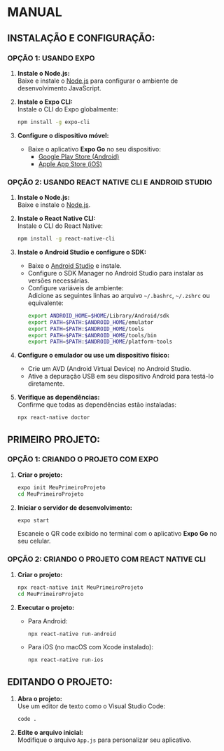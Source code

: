 # MANUAL  
## INSTALAÇÃO E CONFIGURAÇÃO:  
### **OPÇÃO 1: USANDO EXPO**  
1. **Instale o Node.js:**  
   Baixe e instale o [Node.js](https://nodejs.org) para configurar o ambiente de desenvolvimento JavaScript.  

2. **Instale o Expo CLI:**  
   Instale o CLI do Expo globalmente:  
   ```bash  
   npm install -g expo-cli  
   ```  

3. **Configure o dispositivo móvel:**  
   - Baixe o aplicativo **Expo Go** no seu dispositivo:  
     - [Google Play Store (Android)](https://play.google.com/store/apps/details?id=host.exp.exponent)  
     - [Apple App Store (iOS)](https://apps.apple.com/app/expo-go/id982107779)  

### **OPÇÃO 2: USANDO REACT NATIVE CLI E ANDROID STUDIO**  
1. **Instale o Node.js:**  
   Baixe e instale o [Node.js](https://nodejs.org).  

2. **Instale o React Native CLI:**  
   Instale o CLI do React Native:  
   ```bash  
   npm install -g react-native-cli  
   ```  

3. **Instale o Android Studio e configure o SDK:**  
   - Baixe o [Android Studio](https://developer.android.com/studio) e instale.  
   - Configure o SDK Manager no Android Studio para instalar as versões necessárias.  
   - Configure variáveis de ambiente:  
     Adicione as seguintes linhas ao arquivo `~/.bashrc`, `~/.zshrc` ou equivalente:  
     ```bash  
     export ANDROID_HOME=$HOME/Library/Android/sdk  
     export PATH=$PATH:$ANDROID_HOME/emulator  
     export PATH=$PATH:$ANDROID_HOME/tools  
     export PATH=$PATH:$ANDROID_HOME/tools/bin  
     export PATH=$PATH:$ANDROID_HOME/platform-tools  
     ```  

4. **Configure o emulador ou use um dispositivo físico:**  
   - Crie um AVD (Android Virtual Device) no Android Studio.  
   - Ative a depuração USB em seu dispositivo Android para testá-lo diretamente.  

5. **Verifique as dependências:**  
   Confirme que todas as dependências estão instaladas:  
   ```bash  
   npx react-native doctor  
   ```  

## PRIMEIRO PROJETO:  
### **OPÇÃO 1: CRIANDO O PROJETO COM EXPO**  
1. **Criar o projeto:**  
   ```bash  
   expo init MeuPrimeiroProjeto  
   cd MeuPrimeiroProjeto  
   ```  

2. **Iniciar o servidor de desenvolvimento:**  
   ```bash  
   expo start  
   ```  
   Escaneie o QR code exibido no terminal com o aplicativo **Expo Go** no seu celular.  

### **OPÇÃO 2: CRIANDO O PROJETO COM REACT NATIVE CLI**  
1. **Criar o projeto:**  
   ```bash  
   npx react-native init MeuPrimeiroProjeto  
   cd MeuPrimeiroProjeto  
   ```  

2. **Executar o projeto:**  
   - Para Android:  
     ```bash  
     npx react-native run-android  
     ```  
   - Para iOS (no macOS com Xcode instalado):  
     ```bash  
     npx react-native run-ios  
     ```  

## EDITANDO O PROJETO:  
1. **Abra o projeto:**  
   Use um editor de texto como o Visual Studio Code:  
   ```bash  
   code .  
   ```  

2. **Edite o arquivo inicial:**  
   Modifique o arquivo `App.js` para personalizar seu aplicativo.  

